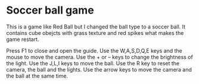 # Soccer ball game

This is a game like Red Ball but I changed the ball type to a soccer ball.
It contains cube obejcts with grass texture and red spikes what makes the game restart.

Press F1 to close and open the guide.
Use the W,A,S,D,Q,E keys and the mouse to move the camera.
Use the + or – keys to change the brightness of the light.
Use the J,L,I keys to move the ball.
Use the R key to reset the camera, the ball and the lights.
Use the arrow keys to move the camera and the ball at the same time.

